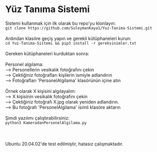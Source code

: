 # Yüz Tanıma Sistemi
Sistemi kullanmak için ilk olarak bu repo'yu klonlayın:<br>
`git clone https://github.com/SuleymanKaya1/Yuz-Tanima-Sistemi.git`<br>
<br>
Ardından klasöre geçiş yapın ve gerekli kütüphaneleri kurun:<br>
`cd Yuz-Tanima-Sistemi && pip3 install -r gereksinimler.txt`<br>
<br>
Gereken kütüphaneleri kurduktan sonra:<br>
<br>
  Personel algılama:<br>
  --> Personellerin vesikalık fotoğrafını çekin<br>
  --> Çektiğiniz fotoğrafları kişilerin ismiyle adlandırın<br>
  --> Fotoğrafları 'PersonelAlgilama' klasörünün içine atın<br>
<br>
  Örnek olarak X kişisini algılayalım:<br>
  --> X kişisinin vesikalık fotoğrafını çekin<br>
  --> Çektiğiniz fotoğrafı X.jpg olarak yeniden adlandırın.<br>
  --> Bu fotoğrafı 'PersonelAlgilama' isimli klasöre aktarın<br>
<br>
Şimdi yazılımı çalıştırabilirsiniz:<br>
`python3 KameradanPersonelAlgilama.py`
<br><br><br><br>Ubuntu 20.04.02'de test edilmiştir, hatasız çalışmaktadır.
